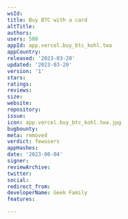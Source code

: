 ```yaml
---
wsId: 
title: Buy BTC with a card
altTitle: 
authors: 
users: 500
appId: app.vercel.buy_btc_kohl.twa
appCountry: 
released: '2023-03-20'
updated: '2023-03-20'
version: '1'
stars: 
ratings: 
reviews: 
size: 
website: 
repository: 
issue: 
icon: app.vercel.buy_btc_kohl.twa.jpg
bugbounty: 
meta: removed
verdict: fewusers
appHashes: 
date: '2023-08-04'
signer: 
reviewArchive: 
twitter: 
social: 
redirect_from: 
developerName: Geek Family
features: 

---
```


